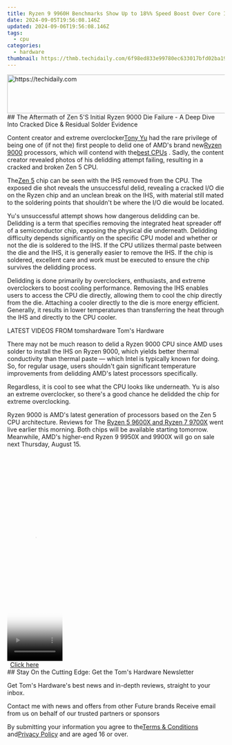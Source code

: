 ```yaml
---
title: Ryzen 9 9960H Benchmarks Show Up to 18%% Speed Boost Over Core I9-1esteem, Efficient at Just 250 Watts
date: 2024-09-05T19:56:08.146Z
updated: 2024-09-06T19:56:08.146Z
tags:
  - cpu
categories:
  - hardware
thumbnail: https://thmb.techidaily.com/6f98ed833e99780ec633017bfd02ba19a6f592b2168edc5e24a71f77a22d913e.jpg
---
```


<!-- affiliate ads begin -->
<a href="https://aidotcom.pxf.io/c/5597632/2134503/19576" target="_top" id="2134503">
  <img src="//a.impactradius-go.com/display-ad/19576-2134503" border="0" alt="https://techidaily.com" width="728" height="90"/>
</a>
<img height="0" width="0" src="https://aidotcom.pxf.io/i/5597632/2134503/19576" style="position:absolute;visibility:hidden;" border="0" />
<!-- affiliate ads end -->
## The Aftermath of Zen 5'S Initial Ryzen 9000 Die Failure - A Deep Dive Into Cracked Dice & Residual Solder Evidence

Content creator and extreme overclocker[Tony Yu](https://www.bilibili.com/opus/962497485488521238) had the rare privilege of being one of (if not the) first people to delid one of AMD's brand new[Ryzen 9000](https://www.tomshardware.com/pc-components/cpus/amd-announces-zen-5-ryzen-9000-processors-launches-in-july-four-new-ryzen-9-7-and-5-processors-with-a-16-ipc-improvement) processors, which will contend with the[best CPUs](https://www.tomshardware.com/reviews/best-cpus,3986.html) . Sadly, the content creator revealed photos of his delidding attempt failing, resulting in a cracked and broken Zen 5 CPU.

 The[Zen 5](https://www.tomshardware.com/pc-components/cpus/amd-deep-dives-zen-5-ryzen-9000-and-strix-point-cpu-rdna-35-gpu-and-xdna-2-architectures) chip can be seen with the IHS removed from the CPU. The exposed die shot reveals the unsuccessful delid, revealing a cracked I/O die on the Ryzen chip and an unclean break on the IHS, with material still mated to the soldering points that shouldn't be where the I/O die would be located.

 Yu's unsuccessful attempt shows how dangerous delidding can be. Delidding is a term that specifies removing the integrated heat spreader off of a semiconductor chip, exposing the physical die underneath. Delidding difficulty depends significantly on the specific CPU model and whether or not the die is soldered to the IHS. If the CPU utilizes thermal paste between the die and the IHS, it is generally easier to remove the IHS. If the chip is soldered, excellent care and work must be executed to ensure the chip survives the delidding process.

 Delidding is done primarily by overclockers, enthusiasts, and extreme overclockers to boost cooling performance. Removing the IHS enables users to access the CPU die directly, allowing them to cool the chip directly from the die. Attaching a cooler directly to the die is more energy efficient. Generally, it results in lower temperatures than transferring the heat through the IHS and directly to the CPU cooler.

 LATEST VIDEOS FROM tomshardware Tom's Hardware

 There may not be much reason to delid a Ryzen 9000 CPU since AMD uses solder to install the IHS on Ryzen 9000, which yields better thermal conductivity than thermal paste — which Intel is typically known for doing. So, for regular usage, users shouldn't gain significant temperature improvements from delidding AMD's latest processors specifically.

 Regardless, it is cool to see what the CPU looks like underneath. Yu is also an extreme overclocker, so there's a good chance he delidded the chip for extreme overclocking.

 Ryzen 9000 is AMD's latest generation of processors based on the Zen 5 CPU architecture. Reviews for The [Ryzen 5 9600X and Ryzen 7 9700X](https://www.tomshardware.com/pc-components/cpus/amd-ryzen-5-9600x-cpu-review) went live earlier this morning. Both chips will be available starting tomorrow. Meanwhile, AMD's higher-end Ryzen 9 9950X and 9900X will go on sale next Thursday, August 15.

<!-- affiliate ads begin -->
<span id="1993651">
					<video width="128" height="480" style="cursor:pointer"
           poster="//a.impactradius-go.com/display-clicktoplayimage/1993651.png"
           onclick="if(!this.playClicked){this.play();this.setAttribute('controls',true);this.playClicked=true;}">
	   <source src="//a.impactradius-go.com/display-ad/22993-1993651">
	   <img src="//a.impactradius-go.com/display-clicktoplayimage/1993651.png" style="border: none; height: 100%; width: 100%; object-fit: contain">
	</video>
	<div style="width:80px;text-align:center"><a href="javascript:window.open(decodeURIComponent('https%3A%2F%2Fhomestyler.sjv.io%2Fc%2F5597632%2F1993651%2F22993'), '_blank');void(0);">Click here</a></div>
</span>
<img height="0" width="0" src="https://imp.pxf.io/i/5597632/1993651/22993" style="position:absolute;visibility:hidden;" border="0" />
<!-- affiliate ads end -->
## Stay On the Cutting Edge: Get the Tom's Hardware Newsletter

 Get Tom's Hardware's best news and in-depth reviews, straight to your inbox.

 Contact me with news and offers from other Future brands  Receive email from us on behalf of our trusted partners or sponsors

 By submitting your information you agree to the[Terms & Conditions](https://futureplc.com/terms-conditions/) and[Privacy Policy](https://futureplc.com/privacy-policy/) and are aged 16 or over.


<ins class="adsbygoogle"
     style="display:block"
     data-ad-format="autorelaxed"
     data-ad-client="ca-pub-7571918770474297"
     data-ad-slot="1223367746"></ins>



<ins class="adsbygoogle"
     style="display:block"
     data-ad-client="ca-pub-7571918770474297"
     data-ad-slot="8358498916"
     data-ad-format="auto"
     data-full-width-responsive="true"></ins>



